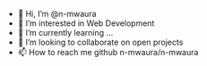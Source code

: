 - 👋 Hi, I’m @n-mwaura
- 👀 I’m interested in Web Development
- 🌱 I’m currently learning ...
- 💞️ I’m looking to collaborate on open projects
- 📫 How to reach me github n-mwaura/n-mwaura

<!---
n-mwaura/n-mwaura is a ✨ special ✨ repository because its `README.md` (this file) appears on your GitHub profile.
You can click the Preview link to take a look at your changes.
--->
